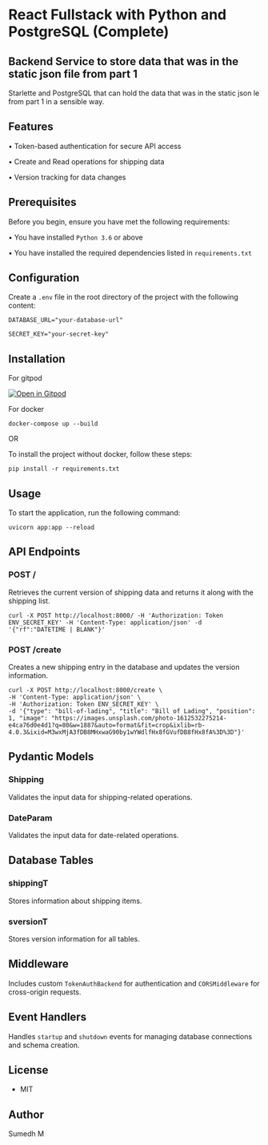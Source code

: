 # React Fullstack with Python and PostgreSQL (Complete)
## Backend Service to store data that was in the static json file from part 1

Starlette and PostgreSQL that can hold the data that was in the static
json le from part 1 in a sensible way.

## Features

•  Token-based authentication for secure API access

•  Create and Read operations for shipping data

•  Version tracking for data changes


## Prerequisites

Before you begin, ensure you have met the following requirements:

•  You have installed `Python 3.6` or above

•  You have installed the required dependencies listed in `requirements.txt`


## Configuration

Create a `.env` file in the root directory of the project with the following content:


`DATABASE_URL="your-database-url"`

`SECRET_KEY="your-secret-key"`


## Installation
For gitpod

[![Open in Gitpod](https://gitpod.io/button/open-in-gitpod.svg)](https://gitpod.io/#https://github.com/OpenRnD007/python-react-be-fs)

For docker
```
docker-compose up --build
```

OR

To install the project without docker, follow these steps:

```
pip install -r requirements.txt
```

## Usage

To start the application, run the following command:

```
uvicorn app:app --reload
```

## API Endpoints

### POST /

Retrieves the current version of shipping data and returns it along with the shipping list.
```
curl -X POST http://localhost:8000/ -H 'Authorization: Token ENV_SECRET_KEY' -H 'Content-Type: application/json' -d '{"rf":"DATETIME | BLANK"}'
```

### POST /create

Creates a new shipping entry in the database and updates the version information.
```
curl -X POST http://localhost:8000/create \
-H 'Content-Type: application/json' \
-H 'Authorization: Token ENV_SECRET_KEY' \
-d '{"type": "bill-of-lading", "title": "Bill of Lading", "position": 1, "image": "https://images.unsplash.com/photo-1612532275214-e4ca76d0e4d1?q=80&w=1887&auto=format&fit=crop&ixlib=rb-4.0.3&ixid=M3wxMjA3fDB8MHxwaG90by1wYWdlfHx8fGVufDB8fHx8fA%3D%3D"}'

```

## Pydantic Models

### Shipping

Validates the input data for shipping-related operations.

### DateParam

Validates the input data for date-related operations.

## Database Tables

### shippingT

Stores information about shipping items.

### sversionT

Stores version information for all tables.

## Middleware

Includes custom `TokenAuthBackend` for authentication and `CORSMiddleware` for cross-origin requests.

## Event Handlers

Handles `startup` and `shutdown` events for managing database connections and schema creation.

## License
- MIT

## Author
Sumedh M

